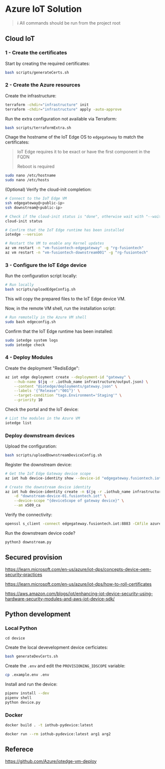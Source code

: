 # Azure IoT Solution

> ℹ️ All commands should be run from the project root

## Cloud IoT

### 1 - Create the certificates

Start by creating the required certificates:

```sh
bash scripts/generateCerts.sh
```

### 2 - Create the Azure resources

Create the infrastructure:

```sh
terraform -chdir="infrastructure" init
terraform -chdir="infrastructure" apply -auto-approve
```

Run the extra configuration not available via Terraform:

```sh
bash scripts/terraformExtra.sh
```

Chage the hostname of the IoT Edge OS to `edgegateway` to match the certificates:

> IoT Edge requires it to be exact or have the first component in the FQDN
>
> Reboot is required

```sh
sudo nano /etc/hostname
sudo nano /etc/hosts
```

(Optional) Verify the cloud-init completion:

```sh
# Connect to the IoT Edge VM
ssh edgegateway@<public-ip>
ssh downstream@<public-ip>

# Check if the cloud-init status is "done", otherwise wait with "--wait"
cloud-init status

# Confirm that the IoT Edge runtime has been installed
iotedge --version

# Restart the VM to enable any Kernel updates
az vm restart -n "vm-fusiontech-edgegateway" -g "rg-fusiontech"
az vm restart -n "vm-fusiontech-downstream001" -g "rg-fusiontech"
```

### 3 - Configure the IoT Edge device

Run the configuration script locally:

```sh
# Run locally
bash scripts/uploadEdgeConfig.sh
```

This will copy the prepared files to the IoT Edge device VM.

Now, in the remote VM shell, run the installation script:

```sh
# Run remotelly in the Azure VM shell
sudo bash edgeconfig.sh
```

Confirm that the IoT Edge runtime has been installed:

```sh
sudo iotedge system logs
sudo iotedge check
```

### 4 - Deploy Modules

Create the deployment "RedisEdge":

```sh
az iot edge deployment create --deployment-id "gateway" \
    --hub-name $(jq -r .iothub_name infrastructure/output.json) \
    --content "@iotedge/deployments/gateway.json" \
    --labels '{"Release":"001"}' \
    --target-condition "tags.Environment='Staging'" \
    --priority 10
```

Check the portal and the IoT device:

```sh
# List the modules in the Azure VM
iotedge list
```

### Deploy downstream devices

Upload the configuration:

```sh
bash scripts/uploadDownstreamDeviceConfig.sh
```

Register the downstream device:

```sh
# Get the IoT Edge Gateway device scope
az iot hub device-identity show --device-id "edgegateway.fusiontech.iot" --hub-name $(jq -r .iothub_name infrastructure/output.json) --query deviceScope -o tsv

# Create the downstream device identity
az iot hub device-identity create -n $(jq -r .iothub_name infrastructure/output.json) \
    -d "downstream-device-01.fusiontech.iot" \
    --device-scope "{deviceScope of gateway device}" \
    --am x509_ca
```

Verify the connectivity:

```sh
openssl s_client -connect edgegateway.fusiontech.iot:8883 -CAfile azure-iot-test-only.root.ca.cert.pem -showcerts
```

Run the downstream device code?

```sh
python3 downstream.py
```

## Secured provision

https://learn.microsoft.com/en-us/azure/iot-dps/concepts-device-oem-security-practices

https://learn.microsoft.com/en-us/azure/iot-dps/how-to-roll-certificates

https://aws.amazon.com/blogs/iot/enhancing-iot-device-security-using-hardware-security-modules-and-aws-iot-device-sdk/


## Python development

### Local Python

```
cd device
```

Create the local devevelopment device cerficiates:

```sh
bash generateDevCerts.sh
```

Create the `.env` and edit the `PROVISIONING_IDSCOPE` variable:

```sh
cp .example.env .env
```

Install and run the device:

```sh
pipenv install --dev
pipenv shell
python device.py
```

### Docker

```sh
docker build . -t iothub-pydevice:latest
```

```sh
docker run --rm iothub-pydevice:latest arg1 arg2
```

## Referece

https://github.com/Azure/iotedge-vm-deploy